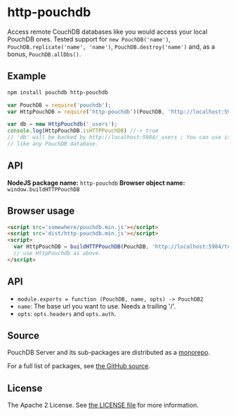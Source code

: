 http-pouchdb
============

Access remote CouchDB databases like you would access your local PouchDB
ones. Tested support for ``new PouchDB('name')``,
``PouchDB.replicate('name', 'name')``, ``PouchDB.destroy('name')`` and,
as a bonus, ``PouchDB.allDbs()``.

Example
-------

```bash
npm install pouchdb http-pouchdb
```

```javascript
var PouchDB = require('pouchdb');
var HttpPouchDB = require('http-pouchdb')(PouchDB, 'http://localhost:5984');

var db = new HttpPouchdb('_users');
console.log(HttpPouchDB.isHTTPPouchDB) //-> true
// 'db' will be backed by http://localhost:5984/_users ; You can use it
// like any PouchDB database.
```

API
---

**NodeJS package name:** `http-pouchdb`
**Browser object name:** `window.buildHTTPPouchDB`

Browser usage
-------------

```html
<script src='somewhere/pouchdb.min.js'></script>
<script src='dist/http-pouchdb.min.js'></script>
<script>
  var HttpPouchDB = buildHTTPPouchDB(PouchDB, 'http://localhost:5984/test');
  // use HttpPouchdb as above.
</script>
```

API
---

- ``module.exports = function (PouchDB, name, opts) -> PouchDB2``
- ``name``: The base url you want to use. Needs a trailing '/'.
- ``opts``: ``opts.headers`` and ``opts.auth``.

Source
------

PouchDB Server and its sub-packages are distributed as a [monorepo](https://github.com/babel/babel/blob/master/doc/design/monorepo.md).

For a full list of packages, see [the GitHub source](https://github.com/pouchdb/pouchdb-server/tree/master/packages/node_modules).

License
-------

The Apache 2 License. See [the LICENSE file](https://github.com/pouchdb/pouchdb-server/blob/master/LICENSE) for more information.

